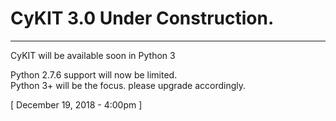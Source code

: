CyKIT 3.0 Under Construction.
=
<hr />
CyKIT will be available soon in Python 3

Python 2.7.6 support will now be limited. <br>
Python 3+ will be the focus. please upgrade accordingly.

 [ December 19, 2018 - 4:00pm ]
 
